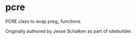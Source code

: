 pcre
====

PCRE class to wrap preg_ functions.

Originally authored by Jesse Schalken as part of sitebuilder.
